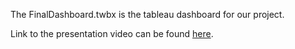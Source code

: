 The FinalDashboard.twbx is the tableau dashboard for our project.

Link to the presentation video can be found [here](https://youtu.be/VIeNYzg3JXM).
